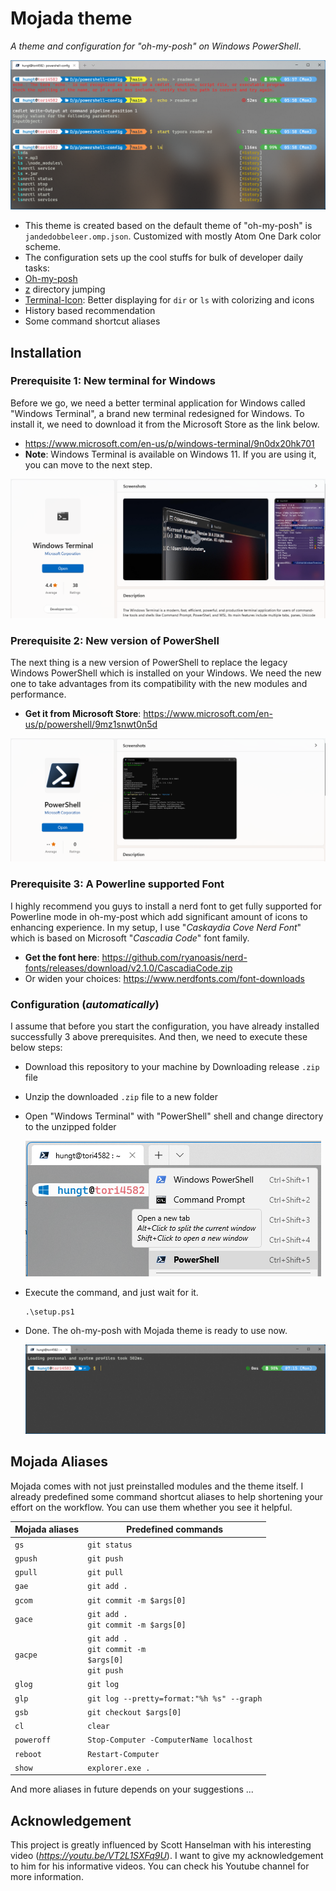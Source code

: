 # Mojada theme

*A theme and configuration for "oh-my-posh" on Windows PowerShell*.

![image-20211101060110409](.\img\image-20211101060110409.png)

- This theme is created based on the default theme of "oh-my-posh" is <code>jandedobbeleer.omp.json</code>. Customized with mostly Atom One Dark color scheme.
-  The configuration sets up the cool stuffs for bulk of developer daily tasks:
  - [Oh-my-posh](https://github.com/JanDeDobbeleer/oh-my-posh)
  - [z](https://github.com/JannesMeyer/z.ps) directory jumping
  - [Terminal-Icon](https://github.com/devblackops/Terminal-Icons): Better displaying for <code>dir</code> or <code>ls</code> with colorizing and icons
  - History based recommendation
  - Some command shortcut aliases

## Installation

### Prerequisite 1: New terminal for Windows

Before we go, we need a better terminal application for Windows called "Windows Terminal", a brand new terminal redesigned for Windows. To install it, we need to download it from the Microsoft Store as the link below.

- https://www.microsoft.com/en-us/p/windows-terminal/9n0dx20hk701
- **Note**: Windows Terminal is available on Windows 11. If you are using it, you can move to the next step.

![image-20211101061438859](.\img\image-20211101061438859.png)

### Prerequisite 2: New version of PowerShell

The next thing is a new version of PowerShell to replace the legacy Windows PowerShell which is installed on your Windows. We need the new one to take advantages from its compatibility with the new modules and performance. 

- **Get it from Microsoft Store**: https://www.microsoft.com/en-us/p/powershell/9mz1snwt0n5d

![image-20211101061830869](.\img\image-20211101061830869.png)

### Prerequisite 3: A Powerline supported Font

I highly recommend you guys to install a nerd font to get fully supported for Powerline mode in oh-my-post which add significant amount of icons to enhancing experience. In my setup, I use "*Caskaydia Cove Nerd Font*" which is based on Microsoft "*Cascadia Code*" font family.

- **Get the font here**: 
  https://github.com/ryanoasis/nerd-fonts/releases/download/v2.1.0/CascadiaCode.zip
- Or widen your choices: https://www.nerdfonts.com/font-downloads

### Configuration (*automatically*)

I assume that before you start the configuration, you have already installed successfully 3 above prerequisites. And then, we need to execute these below steps:

- Download this repository to your machine by Downloading release <code>.zip</code> file

- Unzip the downloaded <code>.zip</code> file to a new folder

- Open "Windows Terminal" with "PowerShell" shell and change directory to the unzipped folder

  ![image-20211101071022201](.\img\image-20211101071022201.png)

- Execute the command, and just wait for it.

  ```
  .\setup.ps1
  ```

- Done. The oh-my-posh with Mojada theme is ready to use now.

  ![image-20211101071510180](.\img\image-20211101071510180.png)

## Mojada Aliases

Mojada comes with not just preinstalled modules and the theme itself. I already predefined some command shortcut aliases to help shortening your effort on the workflow. You can use them whether you see it helpful.

| **Mojada aliases**    | **Predefined commands**                                      |
| --------------------- | ------------------------------------------------------------ |
| <code>gs</code>       | <code>git status</code>                                      |
| <code>gpush</code>    | <code>git push</code>                                        |
| <code>gpull</code>    | <code>git pull</code>                                        |
| <code>gae</code>      | <code>git add .</code>                                       |
| <code>gcom</code>     | <code>git commit -m $args[0]</code>                          |
| <code>gace</code>     | <code>git add .</code><br /><code>git commit -m $args[0]</code> |
| <code>gacpe</code>    | <code>git add .</code><br /><code>git commit -m $args[0]</code><br /><code>git push</code> |
| <code>glog</code>     | <code>git log</code>                                         |
| <code>glp</code>      | <code>git log --pretty=format:"%h %s" --graph</code>         |
| <code>gsb</code>      | <code>git checkout $args[0]</code>                           |
| <code>cl</code>       | <code>clear</code>                                           |
| <code>poweroff</code> | <code>Stop-Computer -ComputerName localhost</code>           |
| <code>reboot</code>   | <code>Restart-Computer</code>                                |
| <code>show</code>     | <code>explorer.exe .</code>                                  |

And more aliases in future depends on your suggestions ... 

## Acknowledgement

This project is greatly influenced by Scott Hanselman with his interesting video 
(*https://youtu.be/VT2L1SXFq9U*). I want to give my acknowledgement to him for his informative videos. You can check his Youtube channel for more information.
